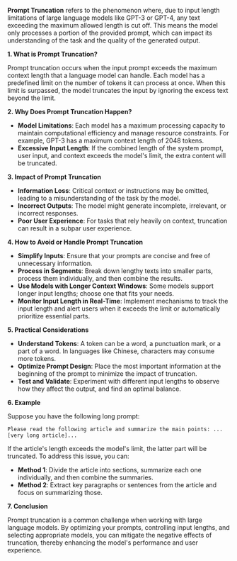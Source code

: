 **Prompt Truncation** refers to the phenomenon where, due to input length limitations of large language models like GPT-3 or GPT-4, any text exceeding the maximum allowed length is cut off. This means the model only processes a portion of the provided prompt, which can impact its understanding of the task and the quality of the generated output.

**1. What is Prompt Truncation?**

Prompt truncation occurs when the input prompt exceeds the maximum context length that a language model can handle. Each model has a predefined limit on the number of tokens it can process at once. When this limit is surpassed, the model truncates the input by ignoring the excess text beyond the limit.

**2. Why Does Prompt Truncation Happen?**

- **Model Limitations**: Each model has a maximum processing capacity to maintain computational efficiency and manage resource constraints. For example, GPT-3 has a maximum context length of 2048 tokens.
- **Excessive Input Length**: If the combined length of the system prompt, user input, and context exceeds the model's limit, the extra content will be truncated.

**3. Impact of Prompt Truncation**

- **Information Loss**: Critical context or instructions may be omitted, leading to a misunderstanding of the task by the model.
- **Incorrect Outputs**: The model might generate incomplete, irrelevant, or incorrect responses.
- **Poor User Experience**: For tasks that rely heavily on context, truncation can result in a subpar user experience.

**4. How to Avoid or Handle Prompt Truncation**

- **Simplify Inputs**: Ensure that your prompts are concise and free of unnecessary information.
- **Process in Segments**: Break down lengthy texts into smaller parts, process them individually, and then combine the results.
- **Use Models with Longer Context Windows**: Some models support longer input lengths; choose one that fits your needs.
- **Monitor Input Length in Real-Time**: Implement mechanisms to track the input length and alert users when it exceeds the limit or automatically prioritize essential parts.

**5. Practical Considerations**

- **Understand Tokens**: A token can be a word, a punctuation mark, or a part of a word. In languages like Chinese, characters may consume more tokens.
- **Optimize Prompt Design**: Place the most important information at the beginning of the prompt to minimize the impact of truncation.
- **Test and Validate**: Experiment with different input lengths to observe how they affect the output, and find an optimal balance.

**6. Example**

Suppose you have the following long prompt:

```less
Please read the following article and summarize the main points: ...[very long article]...
```

If the article's length exceeds the model's limit, the latter part will be truncated. To address this issue, you can:

- **Method 1**: Divide the article into sections, summarize each one individually, and then combine the summaries.
- **Method 2**: Extract key paragraphs or sentences from the article and focus on summarizing those.

**7. Conclusion**

Prompt truncation is a common challenge when working with large language models. By optimizing your prompts, controlling input lengths, and selecting appropriate models, you can mitigate the negative effects of truncation, thereby enhancing the model's performance and user experience.